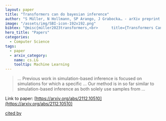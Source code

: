 ```yaml
---
layout: paper
title: "Transformers can do bayesian inference"
author: "S Müller, N Hollmann, SP Arango, J Grabocka… - arXiv preprint arXiv …, 2021 - arxiv.org"
image: "/assets/img/SBI-icon-192x192.png"
bibtex: "@misc{müller2023transformers,<br>      title={Transformers Can Do Bayesian Inference}, <br>      author={Samuel Müller and Noah Hollmann and Sebastian Pineda Arango and Josif Grabocka and Frank Hutter},<br>      year={2023},<br>      eprint={2112.10510},<br>      archivePrefix={arXiv},<br>      primaryClass={cs.LG}<br>}"
hero_title: "Papers"
categories:
  - Computer Science
tags:
  - paper
  - arxiv_category:
    name: cs.LG
    tooltip: Machine Learning
---
```

>… Previous work in simulation-based inference is focused on simulations for which a specific … Our method is in so far similar to simulation-based inference as both solely use samples from …

Link to paper: [https://arxiv.org/abs/2112.10510](https://arxiv.org/abs/2112.10510)

[cited by](https://scholar.google.com/scholar?cites=1831390603227994904&as_sdt=2005&sciodt=0,5&hl=en&num=20)
